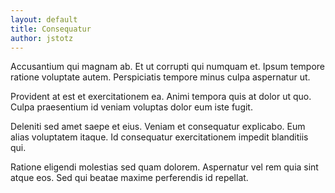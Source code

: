 ```yaml
---
layout: default
title: Consequatur
author: jstotz
---
```


Accusantium qui magnam ab. Et ut corrupti qui numquam et. Ipsum tempore ratione voluptate autem. Perspiciatis tempore minus culpa aspernatur ut.

Provident at est et exercitationem ea. Animi tempora quis at dolor ut quo. Culpa praesentium id veniam voluptas dolor eum iste fugit.

Deleniti sed amet saepe et eius. Veniam et consequatur explicabo. Eum alias voluptatem itaque. Id consequatur exercitationem impedit blanditiis qui.

Ratione eligendi molestias sed quam dolorem. Aspernatur vel rem quia sint atque eos. Sed qui beatae maxime perferendis id repellat.
